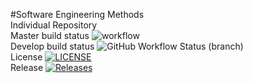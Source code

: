 #Software Engineering Methods <br />
Individual Repository <br />
Master build status ![workflow](https://github.com/eilidhsteel/sem/actions/workflows/main.yml/badge.svg) <br />
Develop build status ![GitHub Workflow Status (branch)](https://img.shields.io/github/workflow/status/eilidhsteel/sem/A%20workflow%20for%20my%20Hello%20World%20App/develop) <br />
License [![LICENSE](https://img.shields.io/github/license/eilidhsteel/sem.svg?style=flat-square)](https://github.com/eilidhsteel/sem/blob/master/LICENSE) <br />
Release [![Releases](https://img.shields.io/github/release/eilidhsteel/sem/all.svg?style=flat-square)](https://github.com/eilidhsteel/sem/releases) <br />
